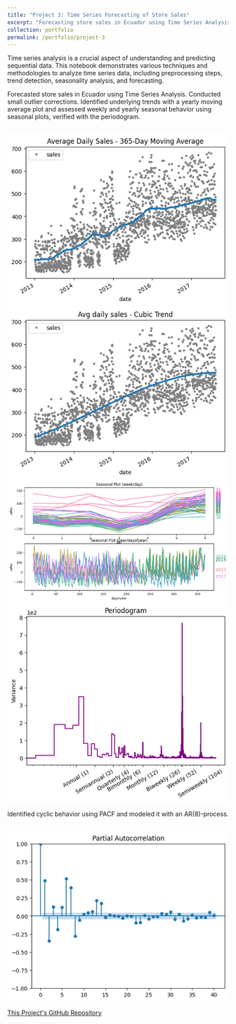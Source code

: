 ```yaml
---
title: "Project 3: Time Series Forecasting of Store Sales"
excerpt: "Forecasting store sales in Ecuador using Time Series Analysis"
collection: portfolio
permalink: /portfolio/project-3
---
```


Time series analysis is a crucial aspect of understanding and predicting sequential data. This notebook demonstrates various techniques and methodologies to analyze time series data, including preprocessing steps, trend detection, seasonality analysis, and forecasting.

Forecasted store sales in Ecuador using Time Series Analysis. Conducted small outlier corrections. Identified underlying trends with a yearly moving average plot and assessed weekly and yearly seasonal behavior using seasonal plots, verified with the periodogram. 

<br/><img src='/Projects/TSA/Observation.png'>
<br/><img src='/Projects/TSA/MA.png'>
<br/><img src='/Projects/TSA/Correlation.png'>
<br/><img src='/Projects/TSA/Periodogramm.png'>

Identified cyclic behavior using PACF and modeled it with an AR(8)-process.

<br/><img src='/Projects/TSA/PACF.png'>

[This Project's GitHub Repository](https://github.com/lbrilh/Portfolio/tree/main/Time%20Series%20Forecasting)
